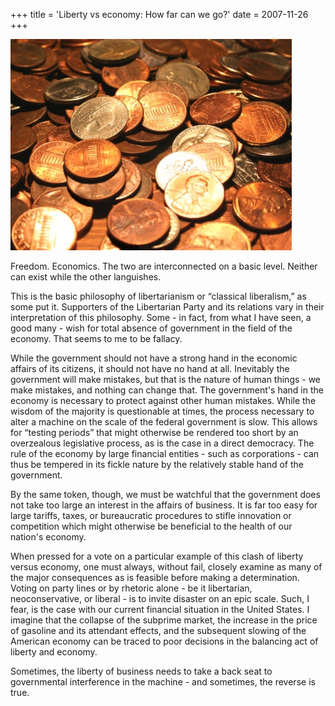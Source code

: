 +++
title = 'Liberty vs economy: How far can we go?'
date = 2007-11-26
+++

<img src="./coins.jpg" alt="A photo of a bunch of pennies" class="photo" />

Freedom. Economics. The two are interconnected on a basic level. Neither can exist while the other languishes.

This is the basic philosophy of libertarianism or “classical liberalism,” as some put it. Supporters of the Libertarian Party and its relations vary in their interpretation of this philosophy. Some - in fact, from what I have seen, a good many - wish for total absence of government in the field of the economy. That seems to me to be fallacy.

While the government should not have a strong hand in the economic affairs of its citizens, it should not have no hand at all. Inevitably the government will make mistakes, but that is the nature of human things - we make mistakes, and nothing can change that. The government's hand in the economy is necessary to protect against other human mistakes. While the wisdom of the majority is questionable at times, the process necessary to alter a machine on the scale of the federal government is slow. This allows for “testing periods” that might otherwise be rendered too short by an overzealous legislative process, as is the case in a direct democracy. The rule of the economy by large financial entities - such as corporations - can thus be tempered in its fickle nature by the relatively stable hand of the government.

By the same token, though, we must be watchful that the government does not take too large an interest in the affairs of business. It is far too easy for large tariffs, taxes, or bureaucratic procedures to stifle innovation or competition which might otherwise be beneficial to the health of our nation's economy.

When pressed for a vote on a particular example of this clash of liberty versus economy, one must always, without fail, closely examine as many of the major consequences as is feasible before making a determination. Voting on party lines or by rhetoric alone - be it libertarian, neoconservative, or liberal - is to invite disaster on an epic scale. Such, I fear, is the case with our current financial situation in the United States. I imagine that the collapse of the subprime market, the increase in the price of gasoline and its attendant effects, and the subsequent slowing of the American economy can be traced to poor decisions in the balancing act of liberty and economy.

Sometimes, the liberty of business needs to take a back seat to governmental interference in the machine - and sometimes, the reverse is true.
